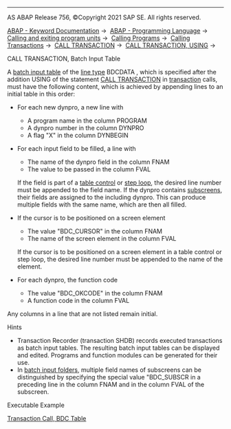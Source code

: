  

* * *

AS ABAP Release 756, ©Copyright 2021 SAP SE. All rights reserved.

[ABAP - Keyword Documentation](javascript:call_link\('abenabap.htm'\)) →  [ABAP - Programming Language](javascript:call_link\('abenabap_reference.htm'\)) →  [Calling and exiting program units](javascript:call_link\('abenabap_execution.htm'\)) →  [Calling Programs](javascript:call_link\('abenabap_program_call.htm'\)) →  [Calling Transactions](javascript:call_link\('abenabap_call_transaction.htm'\)) →  [CALL TRANSACTION](javascript:call_link\('abapcall_transaction.htm'\)) →  [CALL TRANSACTION, USING](javascript:call_link\('abapcall_transaction_using.htm'\)) → 

CALL TRANSACTION, Batch Input Table

A [batch input table](javascript:call_link\('abenbatch_input_table_glosry.htm'\) "Glossary Entry") of the [line type](javascript:call_link\('abenrow_type_glosry.htm'\) "Glossary Entry") BDCDATA , which is specified after the addition USING of the statement [CALL TRANSACTION](javascript:call_link\('abapcall_transaction.htm'\)) in [transaction](javascript:call_link\('abentransaction_glosry.htm'\) "Glossary Entry") calls, must have the following content, which is achieved by appending lines to an initial table in this order:

-   For each new dynpro, a new line with
    -   A program name in the column PROGRAM
    -   A dynpro number in the column DYNPRO
    -   A flag "X" in the column DYNBEGIN
-   For each input field to be filled, a line with
    
    -   The name of the dynpro field in the column FNAM
    -   The value to be passed in the column FVAL
    
    If the field is part of a [table control](javascript:call_link\('abentable_control_glosry.htm'\) "Glossary Entry") or [step loop](javascript:call_link\('abenstep_loop_glosry.htm'\) "Glossary Entry"), the desired line number must be appended to the field name. If the dynpro contains [subscreens](javascript:call_link\('abensubscreen_glosry.htm'\) "Glossary Entry"), their fields are assigned to the including dynpro. This can produce multiple fields with the same name, which are then all filled.
    
-   If the cursor is to be positioned on a screen element
    
    -   The value "BDC\_CURSOR" in the column FNAM
    -   The name of the screen element in the column FVAL
    
    If the cursor is to be positioned on a screen element in a table control or step loop, the desired line number must be appended to the name of the element.
    
-   For each dynpro, the function code
    -   The value "BDC\_OKCODE" in the column FNAM
    -   A function code in the column FVAL

Any columns in a line that are not listed remain initial.

Hints

-   Transaction Recorder (transaction SHDB) records executed transactions as batch input tables. The resulting batch input tables can be displayed and edited. Programs and function modules can be generated for their use.
-   In [batch input folders](javascript:call_link\('abenbatch_input_session_glosry.htm'\) "Glossary Entry"), multiple field names of subscreens can be distinguished by specifying the special value "BDC\_SUBSCR in a preceding line in the column FNAM and in the column FVAL of the subscreen.

Executable Example

[Transaction Call, BDC Table](javascript:call_link\('abencall_transaction_bdc_abexa.htm'\))
